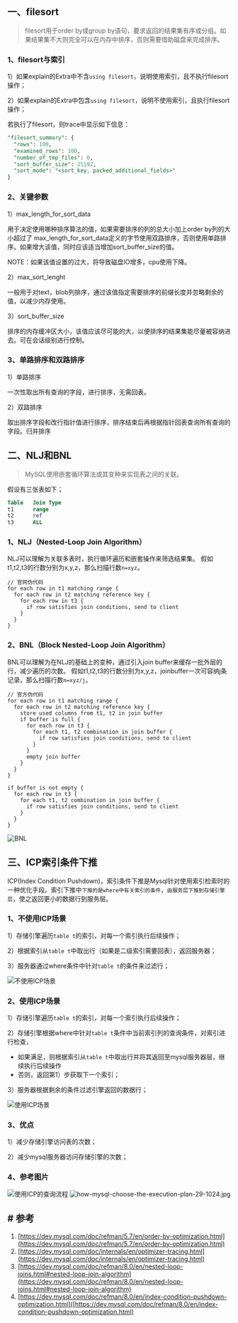 ## 一、filesort

> filesort用于order by或group by语句，要求返回的结果集有序或分组。如果结果集不大则完全可以在内存中排序，否则需要借助磁盘来完成排序。

### 1、filesort与索引

1）如果explain的Extra中不含`using filesort`，说明使用索引，且不执行filesort操作；

2）如果explain的Extra中包含`using filesort`，说明不使用索引，且执行filesort操作；

若执行了filesort，则trace中显示如下信息：

```sql
"filesort_summary": {
  "rows": 100,
  "examined_rows": 100,
  "number_of_tmp_files": 0,
  "sort_buffer_size": 25192,
  "sort_mode": "<sort_key, packed_additional_fields>"
}
```

### 2、关键参数

1）max_length_for_sort_data

用于决定使用哪种排序算法的值，如果需要排序的列的总大小加上order by列的大小超过了 max_length_for_sort_data定义的字节使用双路排序，否则使用单路排序。如果增大该值，同时应该适当增加sort_buffer_size的值。

NOTE：如果该值设置的过大，将导致磁盘IO增多，cpu使用下降。

2）max_sort_lenght

一般用于对text，blob列排序，通过该值指定需要排序的前缀长度并忽略剩余的值，以减少内存使用。

3）sort_buffer_size

排序的内存缓冲区大小，该值应该尽可能的大，以便排序的结果集能尽量被容纳进去。可在会话级别进行控制。

### 3、单路排序和双路排序

1）单路排序

一次性取出所有查询的字段，进行排序，无需回表。

2）双路排序

取出排序字段和改行指针值进行排序，排序结束后再根据指针回表查询所有查询的字段。归并排序

## 二、NLJ和BNL

> MySQL使用嵌套循环算法或其变种来实现表之间的关联。

假设有三张表如下；

```sql
Table   Join Type
t1      range
t2      ref
t3      ALL
```

### 1、NLJ（Nested-Loop Join Algorithm）

NLJ可以理解为关联多表时，执行循环遍历和嵌套操作来筛选结果集。
假如t1,t2,t3的行数分别为x,y,z，那么扫描行数`n=xyz`。

```shell
// 官网伪代码
for each row in t1 matching range {
  for each row in t2 matching reference key {
    for each row in t3 {
      if row satisfies join conditions, send to client
    }
  }
}
```

### 2、BNL（Block Nested-Loop Join Algorithm）

BNL可以理解为在NLJ的基础上的变种，通过引入join buffer来缓存一批外层的行，减少遍历的次数。
假如t1,t2,t3的行数分别为x,y,z，joinbuffer一次可容纳j条记录，那么扫描行数`n=xyz/j`。

```shell
// 官方伪代码
for each row in t1 matching range {
  for each row in t2 matching reference key {
    store used columns from t1, t2 in join buffer
    if buffer is full {
      for each row in t3 {
        for each t1, t2 combination in join buffer {
          if row satisfies join conditions, send to client
        }
      }
      empty join buffer
    }
  }
}

if buffer is not empty {
  for each row in t3 {
    for each t1, t2 combination in join buffer {
      if row satisfies join conditions, send to client
    }
  }
}
```

<img src="pic/1240-20210115030419130.png" alt="BNL" style="zoom: 100%;" />

## 三、ICP索引条件下推

ICP(Index Condition Pushdown)，索引条件下推是Mysql针对使用索引检索时的一种优化手段。索引下推中`下推的是where中有关索引的条件`，`由服务层下推到存储引擎层`，使之返回更小的数据行到服务层。

### 1、不使用ICP场景

1）存储引擎遍历`table t`的索引，对每一个索引执行后续操作；

2）根据索引从`table t`中取出行（如果是二级索引需要回表），返回服务器；

3）服务器通过where条件中针对`table t`的条件来过滤行；

<img title="" src="pic/1240-20210115030518325.png" alt="不使用ICP场景" data-align="center">

### 2、使用ICP场景

1）存储引擎遍历`table t`的索引，对每一个索引执行后续操作；

2）存储引擎根据where中针对`table t`条件中当前索引列的查询条件，对索引进行检查，

- 如果满足，则根据索引从`table t`中取出行并将其返回至mysql服务器层，继续执行后续操作
- 否则，返回第1）步获取下一个索引；

3）服务器根据剩余的条件过滤引擎返回的数据行；

<img src="pic/1240-20210115030518416-0651118.png" title="" alt="使用ICP场景" data-align="center">

### 3、优点

1）减少存储引擎访问表的次数；

2）减少mysql服务器访问存储引擎的次数；

### 4、参考图片

<img title="" src="pic/1240-20210115030518416.png" alt="使用ICP的查询流程" data-align="center">

<img src="pic/1240.jpeg" title="" alt="how-mysql-choose-the-execution-plan-29-1024.jpg" data-align="center">

## # 参考

1. [https://dev.mysql.com/doc/refman/5.7/en/order-by-optimization.html](https://dev.mysql.com/doc/refman/5.7/en/order-by-optimization.html)
2. [https://dev.mysql.com/doc/internals/en/optimizer-tracing.html](https://dev.mysql.com/doc/internals/en/optimizer-tracing.html)
3. [https://dev.mysql.com/doc/refman/8.0/en/nested-loop-joins.html#nested-loop-join-algorithm](https://dev.mysql.com/doc/refman/8.0/en/nested-loop-joins.html#nested-loop-join-algorithm)
4. [https://dev.mysql.com/doc/refman/8.0/en/index-condition-pushdown-optimization.html]([https://dev.mysql.com/doc/refman/8.0/en/index-condition-pushdown-optimization.html)